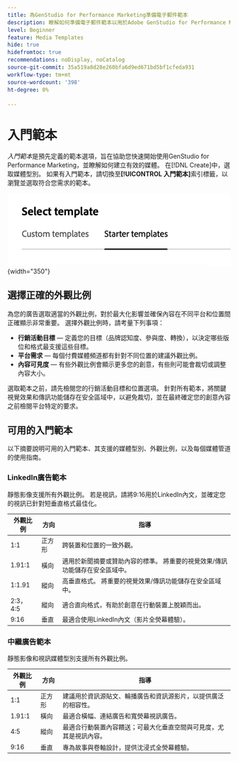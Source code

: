 ```yaml
---
title: 為GenStudio for Performance Marketing準備電子郵件範本
description: 瞭解如何準備電子郵件範本以用於Adobe GenStudio for Performance Marketing。
level: Beginner
feature: Media Templates
hide: true
hidefromtoc: true
recommendations: noDisplay, noCatalog
source-git-commit: 35a519a8d28e260bfa6d9ed671bd5bf1cfeda931
workflow-type: tm+mt
source-wordcount: '398'
ht-degree: 0%

---
```


# 入門範本

_入門範本_&#x200B;是預先定義的範本選項，旨在協助您快速開始使用GenStudio for Performance Marketing，並瞭解如何建立有效的媒體。 在[!DNL Create]中，選取媒體型別。 如果有入門範本，請切換至&#x200B;**[!UICONTROL 入門範本]**&#x200B;索引標籤，以瀏覽並選取符合您需求的範本。

![入門範本標籤](/help/assets/starter-templates.png "選取範本標籤"){width="350"}

## 選擇正確的外觀比例

為您的廣告選取適當的外觀比例，對於最大化影響並確保內容在不同平台和位置間正確顯示非常重要。 選擇外觀比例時，請考量下列事項：

- **行銷活動目標** — 定義您的目標（品牌認知度、參與度、轉換），以決定哪些版位和格式最支援這些目標。
- **平台需求** — 每個付費媒體頻道都有針對不同位置的建議外觀比例。
- **內容可見度** — 有些外觀比例會顯示更多您的創意，有些則可能會裁切或調整內容大小。

選取範本之前，請先檢閱您的行銷活動目標和位置選項。 針對所有範本，將關鍵視覺效果和傳訊功能儲存在安全區域中，以避免裁切，並在最終確定您的創意內容之前檢閱平台特定的要求。

## 可用的入門範本

以下摘要說明可用的入門範本、其支援的媒體型別、外觀比例，以及每個媒體管道的使用指南。

### LinkedIn廣告範本

靜態影像支援所有外觀比例。 若是視訊，請將9:16用於LinkedIn內文，並確定您的視訊已針對短垂直格式最佳化。

| 外觀比例 | 方向 | 指導 |
|--------------|--------------|------------------------------------------------------------------------------------------------|
| 1:1 | 正方形 | 跨裝置和位置的一致外觀。 |
| 1.91:1 | 橫向 | 適用於新聞摘要或贊助內容的標準。 將重要的視覺效果/傳訊功能儲存在安全區域中。 |
| 1:1.91 | 縱向 | 高垂直格式。 將重要的視覺效果/傳訊功能儲存在安全區域中。 |
| 2:3， 4:5 | 縱向 | 適合直向格式，有助於創意在行動裝置上脫穎而出。 |
| 9:16 | 垂直 | 最適合使用LinkedIn內文（影片全熒幕體驗）。 |

### 中繼廣告範本

靜態影像和視訊媒體型別支援所有外觀比例。

| 外觀比例 | 方向 | 指導 |
|--------------|--------------|------------------------------------------------------------------------------------------------|
| 1:1 | 正方形 | 建議用於資訊源貼文、輪播廣告和資訊源影片，以提供廣泛的相容性。 |
| 1.91:1 | 橫向 | 最適合橫幅、連結廣告和寬熒幕視訊廣告。 |
| 4:5 | 縱向 | 最適合行動裝置內容饋送；可最大化垂直空間與可見度，尤其是視訊內容。 |
| 9:16 | 垂直 | 專為故事與卷軸設計，提供沈浸式全熒幕體驗。 |
